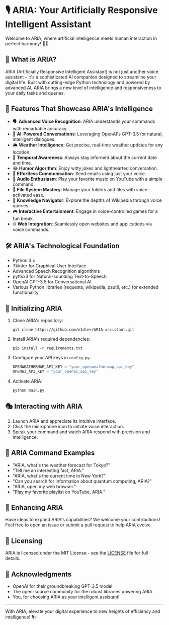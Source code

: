 # 🎙️ ARIA: Your Artificially Responsive Intelligent Assistant

Welcome to ARIA, where artificial intelligence meets human interaction in perfect harmony! 🎵🤖

## 🌟 What is ARIA?

ARIA (Artificially Responsive Intelligent Assistant) is not just another voice assistant – it's a sophisticated AI companion designed to streamline your digital life. Built with cutting-edge Python technology and powered by advanced AI, ARIA brings a new level of intelligence and responsiveness to your daily tasks and queries.

## 🚀 Features That Showcase ARIA's Intelligence

- 🗣️ **Advanced Voice Recognition**: ARIA understands your commands with remarkable accuracy.
- 🤖 **AI-Powered Conversations**: Leveraging OpenAI's GPT-3.5 for natural, intelligent dialogues.
- 🌦️ **Weather Intelligence**: Get precise, real-time weather updates for any location.
- 📅 **Temporal Awareness**: Always stay informed about the current date and time.
- 😂 **Humor Algorithm**: Enjoy witty jokes and lighthearted conversation.
- 📧 **Effortless Communication**: Send emails using just your voice.
- 🎵 **Audio Enthusiasm**: Play your favorite music on YouTube with a simple command.
- 📁 **File System Mastery**: Manage your folders and files with voice-activated ease.
- 🔎 **Knowledge Navigator**: Explore the depths of Wikipedia through voice queries.
- 🎮 **Interactive Entertainment**: Engage in voice-controlled games for a fun break.
- 🌐 **Web Integration**: Seamlessly open websites and applications via voice commands.

## 🛠️ ARIA's Technological Foundation

- Python 3.x
- Tkinter for Graphical User Interface
- Advanced Speech Recognition algorithms
- pyttsx3 for Natural-sounding Text-to-Speech
- OpenAI GPT-3.5 for Conversational AI
- Various Python libraries (requests, wikipedia, psutil, etc.) for extended functionality

## 🏁 Initializing ARIA

1. Clone ARIA's repository:
   ```
   git clone https://github.com/n1dlee/ARIA-assistant.git
   ```
2. Install ARIA's required dependencies:
   ```
   pip install -r requirements.txt
   ```
3. Configure your API keys in `config.py`:
   ```python
   OPENWEATHERMAP_API_KEY = "your_openweathermap_api_key"
   OPENAI_API_KEY = "your_openai_api_key"
   ```
4. Activate ARIA:
   ```
   python main.py
   ```

## 🎭 Interacting with ARIA

1. Launch ARIA and appreciate its intuitive interface.
2. Click the microphone icon to initiate voice interaction.
3. Speak your command and watch ARIA respond with precision and intelligence.

## 🧠 ARIA Command Examples

- "ARIA, what's the weather forecast for Tokyo?"
- "Tell me an interesting fact, ARIA."
- "ARIA, what's the current time in New York?"
- "Can you search for information about quantum computing, ARIA?"
- "ARIA, open my web browser."
- "Play my favorite playlist on YouTube, ARIA."

## 🤝 Enhancing ARIA

Have ideas to expand ARIA's capabilities? We welcome your contributions! Feel free to open an issue or submit a pull request to help ARIA evolve.

## 📜 Licensing

ARIA is licensed under the MIT License - see the [LICENSE](LICENSE) file for full details.

## 🙏 Acknowledgments

- OpenAI for their groundbreaking GPT-3.5 model
- The open-source community for the robust libraries powering ARIA
- You, for choosing ARIA as your intelligent assistant!

---

With ARIA, elevate your digital experience to new heights of efficiency and intelligence! 🎙️✨
